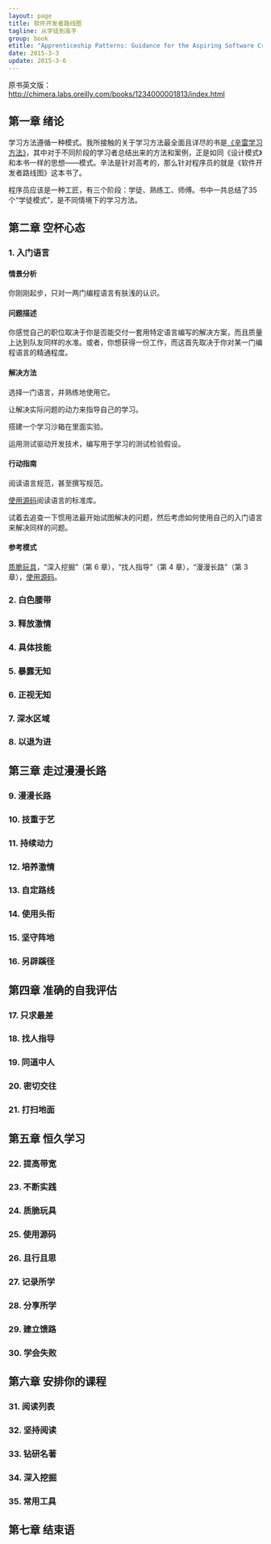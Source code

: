 ```yaml
---
layout: page
title: 软件开发者路线图
tagline: 从学徒到高手
group: book
etitle: "Apprenticeship Patterns: Guidance for the Aspiring Software Craftsman"
date: 2015-3-3
update: 2015-3-6
---
```


原书英文版：<http://chimera.labs.oreilly.com/books/1234000001813/index.html>

## 第一章 绪论

学习方法遵循一种模式。我所接触的关于学习方法最全面且详尽的书是[《辛雷学习方法》](http://www.learnmethod.com)，其中对于不同阶段的学习者总结出来的方法和案例，正是如同《设计模式》和本书一样的思想——模式。辛法是针对高考的，那么针对程序员的就是《软件开发者路线图》这本书了。

程序员应该是一种工匠，有三个阶段：学徒、熟练工、师傅。书中一共总结了35个“学徒模式”，是不同情境下的学习方法。

## 第二章 空杯心态

### 1. <a id="your_first_language">入门语言</a>

#### 情景分析

你刚刚起步，只对一两门编程语言有肤浅的认识。

#### 问题描述

你感觉自己的职位取决于你是否能交付一套用特定语言编写的解决方案，而且质量上达到队友同样的水准。或者，你想获得一份工作，而这首先取决于你对某一门编程语言的精通程度。

#### 解决方法

选择一门语言，并熟练地使用它。

让解决实际问题的动力来指导自己的学习。

搭建一个学习沙箱在里面实验。

运用测试驱动开发技术，编写用于学习的测试检验假设。

#### 行动指南

阅读语言规范，甚至撰写规范。

[使用源码](#use_the_source)阅读语言的标准库。

试着去追查一下惯用法最开始试图解决的问题，然后考虑如何使用自己的入门语言来解决同样的问题。

#### 参考模式

[质脆玩具](#breakable_toys)，“深入挖掘”（第 6 章），“找人指导”（第 4 章），“漫漫长路”（第 3 章），[使用源码](#use_the_source)。

### 2. 白色腰带

### 3. 释放激情

### 4. 具体技能

### 5. 暴露无知

### 6. 正视无知

### 7. 深水区域

### 8. 以退为进

## 第三章 走过漫漫长路

### 9. 漫漫长路

### 10. 技重于艺

### 11. 持续动力

### 12. 培养激情

### 13. 自定路线

### 14. 使用头衔

### 15. 坚守阵地

### 16. 另辟蹊径

## 第四章 准确的自我评估

### 17. 只求最差

### 18. 找人指导

### 19. 同道中人

### 20. 密切交往

### 21. 打扫地面

## 第五章 恒久学习

### 22. 提高带宽

### 23. 不断实践

### 24. <a id="breakable_toys">质脆玩具</a>

### 25. <a id="use_the_source">使用源码</a>

### 26. 且行且思

### 27. 记录所学

### 28. 分享所学

### 29. 建立馈路

### 30. 学会失败

## 第六章 安排你的课程

### 31. 阅读列表

### 32. 坚持阅读

### 33. 钻研名著

### 34. 深入挖掘

### 35. 常用工具

## 第七章 结束语

